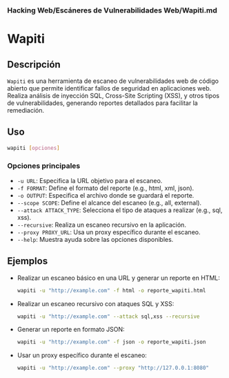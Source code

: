 ### **Hacking Web/Escáneres de Vulnerabilidades Web/Wapiti.md**

# Wapiti

## Descripción

`Wapiti` es una herramienta de escaneo de vulnerabilidades web de código abierto que permite identificar fallos de seguridad en aplicaciones web. Realiza análisis de inyección SQL, Cross-Site Scripting (XSS), y otros tipos de vulnerabilidades, generando reportes detallados para facilitar la remediación.

## Uso

```bash
wapiti [opciones]
```

### Opciones principales

- `-u URL`: Especifica la URL objetivo para el escaneo.
- `-f FORMAT`: Define el formato del reporte (e.g., html, xml, json).
- `-o OUTPUT`: Especifica el archivo donde se guardará el reporte.
- `--scope SCOPE`: Define el alcance del escaneo (e.g., all, external).
- `--attack ATTACK_TYPE`: Selecciona el tipo de ataques a realizar (e.g., sql, xss).
- `--recursive`: Realiza un escaneo recursivo en la aplicación.
- `--proxy PROXY_URL`: Usa un proxy específico durante el escaneo.
- `--help`: Muestra ayuda sobre las opciones disponibles.

## Ejemplos

- Realizar un escaneo básico en una URL y generar un reporte en HTML:
  
  ```bash
  wapiti -u "http://example.com" -f html -o reporte_wapiti.html
  ```

- Realizar un escaneo recursivo con ataques SQL y XSS:
  
  ```bash
  wapiti -u "http://example.com" --attack sql,xss --recursive
  ```

- Generar un reporte en formato JSON:
  
  ```bash
  wapiti -u "http://example.com" -f json -o reporte_wapiti.json
  ```

- Usar un proxy específico durante el escaneo:
  
  ```bash
  wapiti -u "http://example.com" --proxy "http://127.0.0.1:8080"
  ```

